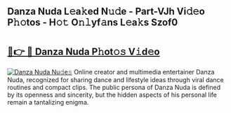 ## Danza Nuda L𝚎a𝚔ed N𝚞𝚍e - Part-VJh Vi𝚍𝚎o P𝚑𝚘tos - H𝚘𝚝 O𝚗𝚕yf𝚊ns L𝚎a𝚔s Szof0

# <h2><a href="http://kf2s29i.oniu.top/?m=Danza+Nuda">🔗👉 🔴 Danza Nuda P𝚑ot𝚘𝚜 V𝚒d𝚎o</a></h2>

[![Danza Nuda Nu𝚍e𝚜](https://i.imgur.com/0qMVB7G.gif)](http://kf2s29i.oniu.top/?m=Danza+Nuda)
Online creator and multimedia entertainer Danza Nuda, recognized for sharing dance and lifestyle ideas through viral dance routines and compact clips. The public persona of Danza Nuda is defined by its openness and sincerity, but the hidden aspects of his personal life remain a tantalizing enigma.  
